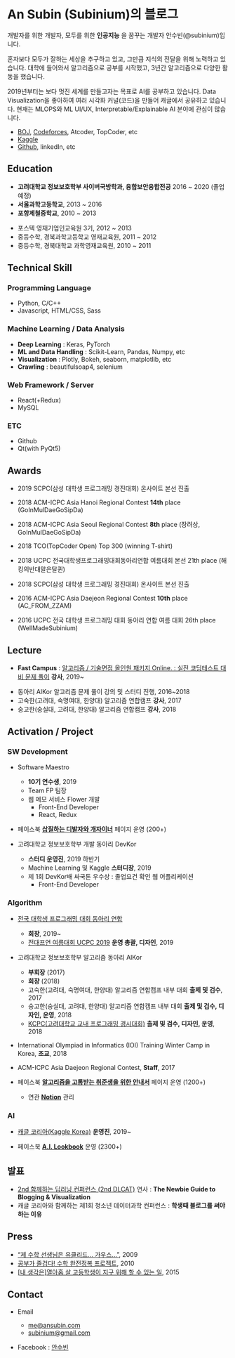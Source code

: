# An Subin (Subinium)의 블로그

개발자를 위한 개발자, 모두를 위한 **인공지능** 을 꿈꾸는 개발자 안수빈(@subinium)입니다.

혼자보다 모두가 잘하는 세상을 추구하고 있고, 그만큼 지식의 전달을 위해 노력하고 있습니다.
대학에 들어와서 알고리즘으로 공부를 시작했고, 3년간 알고리즘으로 다양한 활동을 했습니다.

2019년부터는 보다 멋진 세계를 만들고자는 목표로 AI를 공부하고 있습니다.
Data Visualization을 좋아하여 여러 시각화 커널(코드)을 만들어 캐글에서 공유하고 있습니다.
현재는 MLOPS와 ML UI/UX, Interpretable/Explainable AI 분야에 관심이 많습니다.

- [BOJ](https://www.acmicpc.net/user/subinium), [Codeforces](http://codeforces.com/profile/subinium), Atcoder, TopCoder, etc
- [Kaggle](https://www.kaggle.com/subinium)
- [Github](https://github.com/subinium), linkedIn, etc

## Education

- **고려대학교 정보보호학부 사이버국방학과, 융합보안융합전공** 2016 ~ 2020 (졸업예정)
- **서울과학고등학교**, 2013 ~ 2016
- **포항제철중학교**, 2010 ~ 2013

* 포스텍 영재기업인교육원 3기, 2012 ~ 2013
* 중등수학, 경북과학고등학교 영재교육원, 2011 ~ 2012
* 중등수학, 경북대학교 과학영재교육원, 2010 ~ 2011

## Technical Skill

### Programming Language

- Python, C/C++
- Javascript, HTML/CSS, Sass

### Machine Learning / Data Analysis

- **Deep Learning** : Keras, PyTorch
- **ML and Data Handling** : Scikit-Learn, Pandas, Numpy, etc
- **Visualization** : Plotly, Bokeh, seaborn, matplotlib, etc
- **Crawling** : beautifulsoap4, selenium

### Web Framework / Server

- React(+Redux)
- MySQL

### ETC

- Github
- Qt(with PyQt5)

## Awards

- 2019 SCPC(삼성 대학생 프로그래밍 경진대회) 온사이트 본선 진출

- 2018 ACM-ICPC Asia Hanoi Regional Contest **14th** place (GoInMulDaeGoSipDa)
- 2018 ACM-ICPC Asia Seoul Regional Contest **8th** place (장려상, GoInMulDaeGoSipDa)

- 2018 TCO(TopCoder Open) Top 300 (winning T-shirt)

- 2018 UCPC 전국대학생프로그래밍대회동아리연합 여름대회 본선 21th place (해킹의반대말은달퀸)

- 2018 SCPC(삼성 대학생 프로그래밍 경진대회) 온사이트 본선 진출

- 2016 ACM-ICPC Asia Daejeon Regional Contest **10th** place (AC_FROM_ZZAM)

- 2016 UCPC 전국 대학생 프로그래밍 대회 동아리 연합 여름 대회 26th place (WellMadeSubinium)

## Lecture

- **Fast Campus** : [알고리즘 / 기술면접 올인원 패키지 Online. : 실전 코딩테스트 대비 문제 풀이](https://www.fastcampus.co.kr/dev_online_algo/) **강사**, 2019~

* 동아리 AlKor 알고리즘 문제 풀이 강의 및 스터디 진행, 2016~2018
* 고숙한(고려대, 숙명여대, 한양대) 알고리즘 연합캠프 **강사**, 2017
* 숭고한(숭실대, 고려대, 한양대) 알고리즘 연합캠프 **강사**, 2018

## Activation / Project

### SW Development

- Software Maestro

  - **10기 연수생**, 2019
  - Team FP 팀장
  - 웹 메모 서비스 Flower 개발
    - Front-End Developer
    - React, Redux

- 페이스북 **[삽질하는 디발자와 개자이너](https://www.facebook.com/shovelingdesignoper/?modal=admin_todo_tour)** 페이지 운영 (200+)

- 고려대학교 정보보호학부 개발 동아리 DevKor

  - **스터디 운영진**, 2019 하반기
  - Machine Learning 및 Kaggle **스터디장**, 2019
  - 제 1회 DevKor배 싸국톤 우수상 : 졸업요건 확인 웹 어플리케이션
    - Front-End Developer

### Algorithm

- [전국 대학생 프로그래밍 대회 동아리 연합](https://www.facebook.com/groups/ucpc.korea/)

  - **회장**, 2019~
  - [전대프연 여름대회 UCPC 2019](https://ucpc-kr.github.io/) **운영 총괄, 디자인**, 2019

- 고려대학교 정보보호학부 알고리즘 동아리 AlKor

  - **부회장** (2017)
  - **회장** (2018)
  - 고숙한(고려대, 숙명여대, 한양대) 알고리즘 연합캠프 내부 대회 **출제 및 검수**, 2017
  - 숭고한(숭실대, 고려대, 한양대) 알고리즘 연합캠프 내부 대회 **출제 및 검수, 디자인, 운영**, 2018
  - [KCPC(고려대학교 교내 프로그래밍 경시대회)](https://www.facebook.com/2018KCPC/?modal=admin_todo_tour) **출제 및 검수, 디자인, 운영**, 2018

- International Olympiad in Informatics (IOI) Training Winter Camp in Korea, **조교**, 2018

- ACM-ICPC Asia Daejeon Regional Contest, **Staff**, 2017

- 페이스북 **[알고리즘을 고통받는 취준생을 위한 안내서](https://www.facebook.com/algoguide/?modal=admin_todo_tour)** 페이지 운영 (1200+)
  - 연관 **[Notion](https://www.notion.so/subinium/4e7f47700af341f4b649e4cad0c4fb30?fbclid=IwAR2EmLpbL2ACW9zgQhpfox56IPue7qEWF4AgnqgJ-A0IMJiYGWHkecFJmhw)** 관리

### AI

- [캐글 코리아(Kaggle Korea)](https://www.facebook.com/groups/KaggleKoreaOpenGroup/) **운영진**, 2019~

- 페이스북 **[A.I. Lookbook](https://www.facebook.com/AI.Lookbook/)** 운영 (2300+)

## 발표

- [2nd 함께하는 딥러닝 컨퍼런스 (2nd DLCAT)](/2nd-dlcat-review/) 연사 : **The Newbie Guide to Blogging & Visualization**
- 캐글 코리아와 함께하는 제1회 청소년 데이터과학 컨퍼런스 : **학생때 블로그를 써야하는 이유**

## Press

- [“제 수학 선생님은 유클리드… 가우스…”](http://news.donga.com/3/all/20090608/8741496/1), 2009
- [공부가 즐겁다! 수학 완전정복 프로젝트](http://woman.donga.com/3/all/12/142535/1), 2010
- [[내 생각은]열아홉 살 고등학생이 지구 위해 할 수 있는 일](http://www.donga.com/news/article/all/20150416/70732170/1), 2015

## Contact

- Email

  - me@ansubin.com
  - subinium@gmail.com

- Facebook : [안수빈](https://www.facebook.com/subinium)
